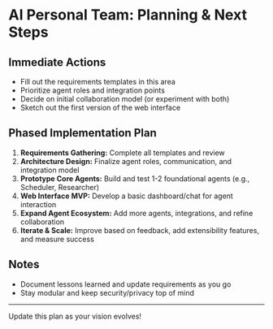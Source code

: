 # AI Personal Team: Planning & Next Steps

## Immediate Actions
- Fill out the requirements templates in this area
- Prioritize agent roles and integration points
- Decide on initial collaboration model (or experiment with both)
- Sketch out the first version of the web interface

## Phased Implementation Plan
1. **Requirements Gathering:** Complete all templates and review
2. **Architecture Design:** Finalize agent roles, communication, and integration model
3. **Prototype Core Agents:** Build and test 1-2 foundational agents (e.g., Scheduler, Researcher)
4. **Web Interface MVP:** Develop a basic dashboard/chat for agent interaction
5. **Expand Agent Ecosystem:** Add more agents, integrations, and refine collaboration
6. **Iterate & Scale:** Improve based on feedback, add extensibility features, and measure success

## Notes
- Document lessons learned and update requirements as you go
- Stay modular and keep security/privacy top of mind

---

Update this plan as your vision evolves!
